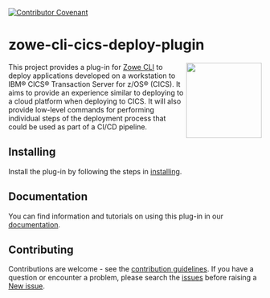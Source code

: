 [![Contributor Covenant](https://img.shields.io/badge/Contributor%20Covenant-v1.4%20adopted-ff69b4.svg)](CODE_OF_CONDUCT)

# zowe-cli-cics-deploy-plugin

<img align="right" width="150" src="https://github.com/openmainframeproject/artwork/blob/master/other/zowe-conformant/zowe-conformant-cli-2019-color.png">This project provides a plug-in for [Zowe CLI](https://github.com/zowe/zowe-cli) to deploy applications developed on a workstation to IBM® CICS® Transaction Server for z/OS® (CICS). It aims to provide an experience similar to deploying to a cloud platform when deploying to CICS. It will also provide low-level commands for performing individual steps of the deployment process that could be used as part of a CI/CD pipeline.

## Installing

Install the plug-in by following the steps in [installing](https://ibm.github.io/zowe-cli-cics-deploy-plugin/cdp-Installing.html).

## Documentation

You can find information and tutorials on using this plug-in in our [documentation](https://ibm.github.io/zowe-cli-cics-deploy-plugin/index.html).

## Contributing

Contributions are welcome - see the [contribution guidelines](CONTRIBUTING.md). If you have a question or encounter a problem, please search the [issues](https://github.com/IBM/zowe-cli-cics-deploy-plugin/issues) before raising a [New issue](https://github.com/IBM/zowe-cli-cics-deploy-plugin/issues/new).
